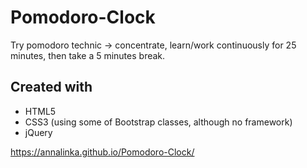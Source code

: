 # Pomodoro-Clock

Try pomodoro technic -> concentrate, learn/work continuously for 25 minutes, then take a 5 minutes break.

## Created with
- HTML5
- CSS3 (using some of Bootstrap classes, although no framework)
- jQuery

https://annalinka.github.io/Pomodoro-Clock/
